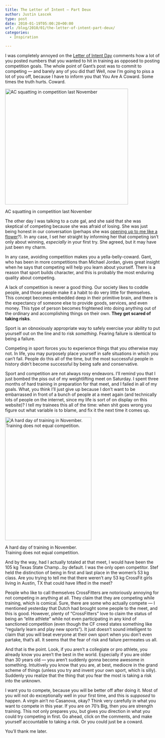 ```yaml
---
title: The Letter of Intent – Part Deux
author: Justin Lascek
type: post
date: 2010-01-19T05:00:28+00:00
url: /blog/2010/01/the-letter-of-intent-part-deux/
categories:
  - Inspiration

---
```

I was completely annoyed on the [Letter of Intent Day][1] comments how a lot of you posted numbers that you wanted to hit in training as opposed to posting competition goals. The whole point of Gant&rsquo;s post was to commit to competing &#8212; and barely any of you did that! Well, now I&rsquo;m going to piss a lot of you off, because I have to inform you that You Are A Coward. Some times the truth hurts. Coward.
  

  


<div id="attachment_1116" style="width: 410px" class="wp-caption aligncenter">
  <img aria-describedby="caption-attachment-1116" data-attachment-id="1116" data-permalink="/blog/2010/01/the-letter-of-intent-part-deux/ac1/" data-orig-file="/2010/01/ac1.jpg" data-orig-size="423,398" data-comments-opened="1" data-image-meta="{&quot;aperture&quot;:&quot;0&quot;,&quot;credit&quot;:&quot;&quot;,&quot;camera&quot;:&quot;&quot;,&quot;caption&quot;:&quot;&quot;,&quot;created_timestamp&quot;:&quot;0&quot;,&quot;copyright&quot;:&quot;&quot;,&quot;focal_length&quot;:&quot;0&quot;,&quot;iso&quot;:&quot;0&quot;,&quot;shutter_speed&quot;:&quot;0&quot;,&quot;title&quot;:&quot;&quot;}" data-image-title="ac1" data-image-description="" data-medium-file="/2010/01/ac1-400x376.jpg" data-large-file="/2010/01/ac1.jpg" src="/2010/01/ac1-400x376.jpg" alt="AC squatting in competition last November" width="400" height="376" class="size-medium wp-image-1116" srcset="/2010/01/ac1-400x376.jpg 400w, /2010/01/ac1.jpg 423w" sizes="(max-width: 400px) 100vw, 400px" />
  
  <p id="caption-attachment-1116" class="wp-caption-text">
    AC squatting in competition last November
  </p>
</div>


  
The other day I was talking to a cute gal, and she said that she was skeptical of competing because she was afraid of losing. She was just being honest in our conversation (perhaps she was [opening up to me like a flower][2]?). In any case, I set her straight by informing her that competing isn&rsquo;t only about winning, _especially_ in your first try. She agreed, but it may have just been my charm.
  

  
In any case, avoiding competition makes you a yella-belly-coward. Gant, who has been in more competitions than Michael Jordan, gives great insight when he says that competing will help you learn about yourself. There is a reason that sport builds character, and this is probably the most enduring quality about competing.
  

  
A lack of competition is never a good thing. Our society likes to coddle people, and those people make it a habit to do very little for themselves. This concept becomes embedded deep in their primitive brain, and there is the expectancy of someone else to provide goods, services, and even money. This type of person becomes frightened into doing anything out of the ordinary and accomplishing things on their own. **They get scared of taking risks**.
  

  
Sport is an obnoxiously appropriate way to safely exercise your ability to put yourself out on the line and to risk _something_. Fearing failure is identical to being a failure.
  

  
Competing in sport forces you to experience things that you otherwise may not. In life, you may purposely place yourself in safe situations in which you can&rsquo;t fail. People do this all of the time, but the most successful people in history didn&rsquo;t become successful by being safe and conservative.
  

  
Sport and competition are not always rosy endeavors. I&rsquo;ll remind you that I just bombed the piss out of my weightlifting meet on Saturday. I spent three months of hard training in preparation for that meet, and I failed in all of my goals. What, you think I&rsquo;ll just give up because I don&rsquo;t want to be embarrassed in front of a bunch of people at a meet again (and technically lots of people on the internet, since my life is sort of on display on this website)? I tell my trainees this all of the time: when shit goes wrong you figure out what variable is to blame, and fix it the next time it comes up.
  

  


<div id="attachment_1113" style="width: 291px" class="wp-caption aligncenter">
  <img aria-describedby="caption-attachment-1113" data-attachment-id="1113" data-permalink="/blog/2010/01/the-letter-of-intent-part-deux/justin-2/" data-orig-file="/2010/01/justin.jpg" data-orig-size="651,926" data-comments-opened="1" data-image-meta="{&quot;aperture&quot;:&quot;4.5&quot;,&quot;credit&quot;:&quot;&quot;,&quot;camera&quot;:&quot;Canon EOS 20D&quot;,&quot;caption&quot;:&quot;&quot;,&quot;created_timestamp&quot;:&quot;1257828520&quot;,&quot;copyright&quot;:&quot;&quot;,&quot;focal_length&quot;:&quot;28&quot;,&quot;iso&quot;:&quot;1600&quot;,&quot;shutter_speed&quot;:&quot;0.01&quot;,&quot;title&quot;:&quot;&quot;}" data-image-title="justin" data-image-description="" data-medium-file="/2010/01/justin-281x400.jpg" data-large-file="/2010/01/justin.jpg" src="/2010/01/justin-281x400.jpg" alt="A hard day of training in November. Training does not equal competition." width="281" height="400" class="size-medium wp-image-1113" srcset="/2010/01/justin-281x400.jpg 281w, /2010/01/justin.jpg 651w" sizes="(max-width: 281px) 100vw, 281px" />
  
  <p id="caption-attachment-1113" class="wp-caption-text">
    A hard day of training in November. Training does not equal competition.
  </p>
</div>

And by the way, had I actually totaled at that meet, I would have been the 105 kg Texas State Champ&#8230;by default. I was the only open competitor. Stef held the distinction of being in first and last place in the women&rsquo;s 53 kg class. Are you trying to tell me that there weren&rsquo;t any 53 kg CrossFit girls living in Austin, TX that could have lifted in the meet?
  

  
People who like to call themselves CrossFitters are notoriously annoying for not competing in anything at all. They claim that they are competing while training, which is comical. Sure, there are some who actually compete &#8212; I mentioned yesterday that Dutch had brought some people to the meet, and this is good. However, plenty of &#8220;CrossFitters&#8221; love to claim the status of being an &#8220;elite athlete&#8221; while not even participating in any kind of sanctioned competition (even though the CF creed states something like &#8220;regularly learn and play new sports&#8221;). It just doesn&rsquo;t sound intelligent to claim that you will beat everyone at their own sport when you don&rsquo;t even partake, that&rsquo;s all. It seems that the fear of risk and failure permeates us all.
  

  
And that is the point. Look, if you aren&rsquo;t a collegiate or pro athlete, you already know you aren&rsquo;t the best in the world. Especially if you are older than 30 years old &#8212; you aren&rsquo;t suddenly gonna become awesome in something. Intuitively you know that you are, at best, mediocre in the grand scheme of things (unless you try and invent your own sport, which is silly). Suddenly you realize that the thing that you fear the most is taking a risk into the unknown.
  

  
I want you to compete, because you will be better off after doing it. Most of you will not do exceptionally well in your first time, and this is _supposed_ to happen. A virgin ain&rsquo;t no Casanova, okay? Think very carefully in what you want to compete in this year. If you are on 70&rsquo;s Big, then you are strength training. This not only prepares you, but gives you direction in what you could try competing in first. Go ahead, click on the comments, and make yourself accountable to taking a risk. Or you could just be a coward.
  

  
You&rsquo;ll thank me later.

 [1]: /?m=20091222
 [2]: http://www.youtube.com/watch?v=-mTUmczVdik
